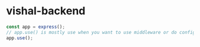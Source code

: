 # vishal-backend

```javascript
const app = express();
// app.use() is mostly use when you want to use middleware or do configuration setting
app.use();
```
